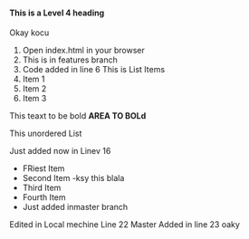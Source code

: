 #### This is a Level 4 heading
Okay kocu

1. Open index.html in your browser
2. This is in features branch
3. Code added in line 6
This is List Items
1. Item 1
2. Item 2
3. Item 3

This teaxt to be bold **AREA TO BOLd**

This unordered List

Just added now in Linev 16
- FRiest Item
- Second Item
-ksy this blala
- Third Item
- Fourth Item
- Just added inmaster branch

Edited in Local mechine Line 22 Master
Added in line 23 oaky